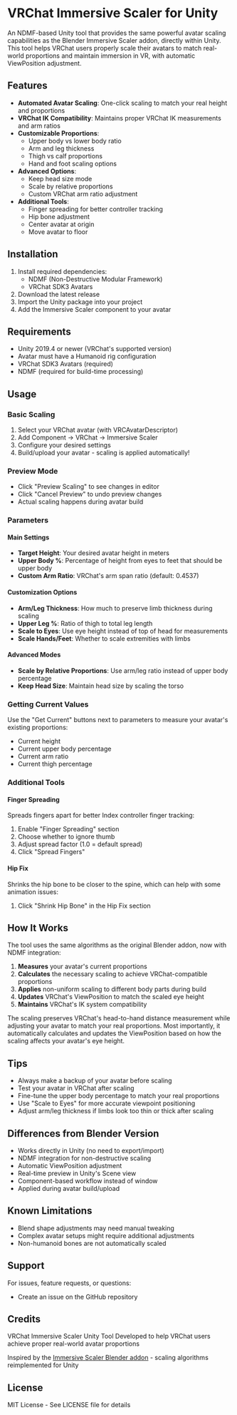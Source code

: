 # VRChat Immersive Scaler for Unity

An NDMF-based Unity tool that provides the same powerful avatar scaling capabilities as the Blender Immersive Scaler addon, directly within Unity. This tool helps VRChat users properly scale their avatars to match real-world proportions and maintain immersion in VR, with automatic ViewPosition adjustment.

## Features

- **Automated Avatar Scaling**: One-click scaling to match your real height and proportions
- **VRChat IK Compatibility**: Maintains proper VRChat IK measurements and arm ratios
- **Customizable Proportions**:
  - Upper body vs lower body ratio
  - Arm and leg thickness
  - Thigh vs calf proportions
  - Hand and foot scaling options
- **Advanced Options**:
  - Keep head size mode
  - Scale by relative proportions
  - Custom VRChat arm ratio adjustment
- **Additional Tools**:
  - Finger spreading for better controller tracking
  - Hip bone adjustment
  - Center avatar at origin
  - Move avatar to floor

## Installation

1. Install required dependencies:
   - NDMF (Non-Destructive Modular Framework)
   - VRChat SDK3 Avatars
2. Download the latest release
3. Import the Unity package into your project
4. Add the Immersive Scaler component to your avatar

## Requirements

- Unity 2019.4 or newer (VRChat's supported version)
- Avatar must have a Humanoid rig configuration
- VRChat SDK3 Avatars (required)
- NDMF (required for build-time processing)

## Usage

### Basic Scaling

1. Select your VRChat avatar (with VRCAvatarDescriptor)
2. Add Component → VRChat → Immersive Scaler
3. Configure your desired settings
4. Build/upload your avatar - scaling is applied automatically!

### Preview Mode

- Click "Preview Scaling" to see changes in editor
- Click "Cancel Preview" to undo preview changes
- Actual scaling happens during avatar build

### Parameters

#### Main Settings
- **Target Height**: Your desired avatar height in meters
- **Upper Body %**: Percentage of height from eyes to feet that should be upper body
- **Custom Arm Ratio**: VRChat's arm span ratio (default: 0.4537)

#### Customization Options
- **Arm/Leg Thickness**: How much to preserve limb thickness during scaling
- **Upper Leg %**: Ratio of thigh to total leg length
- **Scale to Eyes**: Use eye height instead of top of head for measurements
- **Scale Hands/Feet**: Whether to scale extremities with limbs

#### Advanced Modes
- **Scale by Relative Proportions**: Use arm/leg ratio instead of upper body percentage
- **Keep Head Size**: Maintain head size by scaling the torso

### Getting Current Values

Use the "Get Current" buttons next to parameters to measure your avatar's existing proportions:
- Current height
- Current upper body percentage
- Current arm ratio
- Current thigh percentage

### Additional Tools

#### Finger Spreading
Spreads fingers apart for better Index controller finger tracking:
1. Enable "Finger Spreading" section
2. Choose whether to ignore thumb
3. Adjust spread factor (1.0 = default spread)
4. Click "Spread Fingers"

#### Hip Fix
Shrinks the hip bone to be closer to the spine, which can help with some animation issues:
1. Click "Shrink Hip Bone" in the Hip Fix section

## How It Works

The tool uses the same algorithms as the original Blender addon, now with NDMF integration:

1. **Measures** your avatar's current proportions
2. **Calculates** the necessary scaling to achieve VRChat-compatible proportions
3. **Applies** non-uniform scaling to different body parts during build
4. **Updates** VRChat's ViewPosition to match the scaled eye height
5. **Maintains** VRChat's IK system compatibility

The scaling preserves VRChat's head-to-hand distance measurement while adjusting your avatar to match your real proportions. Most importantly, it automatically calculates and updates the ViewPosition based on how the scaling affects your avatar's eye height.

## Tips

- Always make a backup of your avatar before scaling
- Test your avatar in VRChat after scaling
- Fine-tune the upper body percentage to match your real proportions
- Use "Scale to Eyes" for more accurate viewpoint positioning
- Adjust arm/leg thickness if limbs look too thin or thick after scaling

## Differences from Blender Version

- Works directly in Unity (no need to export/import)
- NDMF integration for non-destructive scaling
- Automatic ViewPosition adjustment
- Real-time preview in Unity's Scene view
- Component-based workflow instead of window
- Applied during avatar build/upload

## Known Limitations

- Blend shape adjustments may need manual tweaking
- Complex avatar setups might require additional adjustments
- Non-humanoid bones are not automatically scaled

## Support

For issues, feature requests, or questions:
- Create an issue on the GitHub repository

## Credits

VRChat Immersive Scaler Unity Tool
Developed to help VRChat users achieve proper real-world avatar proportions

Inspired by the [Immersive Scaler Blender addon](https://github.com/Pager07/immersive_scaler) - scaling algorithms reimplemented for Unity

## License

MIT License - See LICENSE file for details